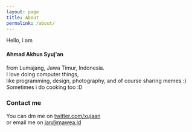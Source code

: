 ```yaml
---
layout: page
title: About
permalink: /about/
---
```


Hello, i am

#### Ahmad Akhus Syuj'an

from Lumajang, Jawa Timur, Indonesia.  
I love doing computer things,  
like programming, design, photography, and of course sharing memes :)  
Sometimes i do cooking too :D

### Contact me

You can dm me on [twitter.com/xujaan](https://twitter.com/xujaan)  
or email me on [jan@mawea.id](mailto:jan@mawea.id)
